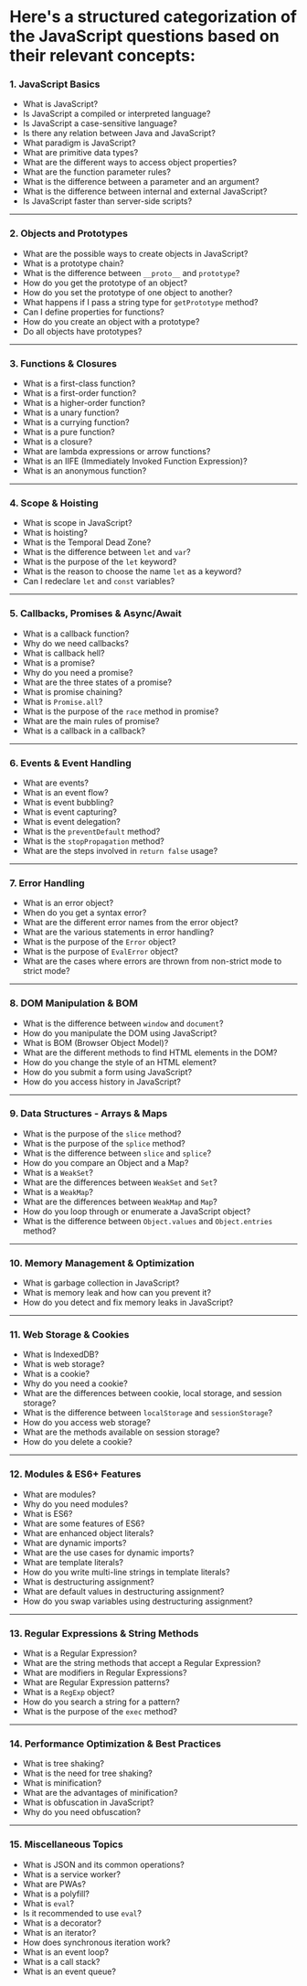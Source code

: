 # Here's a structured categorization of the JavaScript questions based on their relevant concepts:

### **1. JavaScript Basics**

- What is JavaScript?
- Is JavaScript a compiled or interpreted language?
- Is JavaScript a case-sensitive language?
- Is there any relation between Java and JavaScript?
- What paradigm is JavaScript?
- What are primitive data types?
- What are the different ways to access object properties?
- What are the function parameter rules?
- What is the difference between a parameter and an argument?
- What is the difference between internal and external JavaScript?
- Is JavaScript faster than server-side scripts?

---

### **2. Objects and Prototypes**

- What are the possible ways to create objects in JavaScript?
- What is a prototype chain?
- What is the difference between `__proto__` and `prototype`?
- How do you get the prototype of an object?
- How do you set the prototype of one object to another?
- What happens if I pass a string type for `getPrototype` method?
- Can I define properties for functions?
- How do you create an object with a prototype?
- Do all objects have prototypes?

---

### **3. Functions & Closures**

- What is a first-class function?
- What is a first-order function?
- What is a higher-order function?
- What is a unary function?
- What is a currying function?
- What is a pure function?
- What is a closure?
- What are lambda expressions or arrow functions?
- What is an IIFE (Immediately Invoked Function Expression)?
- What is an anonymous function?

---

### **4. Scope & Hoisting**

- What is scope in JavaScript?
- What is hoisting?
- What is the Temporal Dead Zone?
- What is the difference between `let` and `var`?
- What is the purpose of the `let` keyword?
- What is the reason to choose the name `let` as a keyword?
- Can I redeclare `let` and `const` variables?

---

### **5. Callbacks, Promises & Async/Await**

- What is a callback function?
- Why do we need callbacks?
- What is callback hell?
- What is a promise?
- Why do you need a promise?
- What are the three states of a promise?
- What is promise chaining?
- What is `Promise.all`?
- What is the purpose of the `race` method in promise?
- What are the main rules of promise?
- What is a callback in a callback?

---

### **6. Events & Event Handling**

- What are events?
- What is an event flow?
- What is event bubbling?
- What is event capturing?
- What is event delegation?
- What is the `preventDefault` method?
- What is the `stopPropagation` method?
- What are the steps involved in `return false` usage?

---

### **7. Error Handling**

- What is an error object?
- When do you get a syntax error?
- What are the different error names from the error object?
- What are the various statements in error handling?
- What is the purpose of the `Error` object?
- What is the purpose of `EvalError` object?
- What are the cases where errors are thrown from non-strict mode to strict mode?

---

### **8. DOM Manipulation & BOM**

- What is the difference between `window` and `document`?
- How do you manipulate the DOM using JavaScript?
- What is BOM (Browser Object Model)?
- What are the different methods to find HTML elements in the DOM?
- How do you change the style of an HTML element?
- How do you submit a form using JavaScript?
- How do you access history in JavaScript?

---

### **9. Data Structures - Arrays & Maps**

- What is the purpose of the `slice` method?
- What is the purpose of the `splice` method?
- What is the difference between `slice` and `splice`?
- How do you compare an Object and a Map?
- What is a `WeakSet`?
- What are the differences between `WeakSet` and `Set`?
- What is a `WeakMap`?
- What are the differences between `WeakMap` and `Map`?
- How do you loop through or enumerate a JavaScript object?
- What is the difference between `Object.values` and `Object.entries` method?

---

### **10. Memory Management & Optimization**

- What is garbage collection in JavaScript?
- What is memory leak and how can you prevent it?
- How do you detect and fix memory leaks in JavaScript?

---

### **11. Web Storage & Cookies**

- What is IndexedDB?
- What is web storage?
- What is a cookie?
- Why do you need a cookie?
- What are the differences between cookie, local storage, and session storage?
- What is the difference between `localStorage` and `sessionStorage`?
- How do you access web storage?
- What are the methods available on session storage?
- How do you delete a cookie?

---

### **12. Modules & ES6+ Features**

- What are modules?
- Why do you need modules?
- What is ES6?
- What are some features of ES6?
- What are enhanced object literals?
- What are dynamic imports?
- What are the use cases for dynamic imports?
- What are template literals?
- How do you write multi-line strings in template literals?
- What is destructuring assignment?
- What are default values in destructuring assignment?
- How do you swap variables using destructuring assignment?

---

### **13. Regular Expressions & String Methods**

- What is a Regular Expression?
- What are the string methods that accept a Regular Expression?
- What are modifiers in Regular Expressions?
- What are Regular Expression patterns?
- What is a `RegExp` object?
- How do you search a string for a pattern?
- What is the purpose of the `exec` method?

---

### **14. Performance Optimization & Best Practices**

- What is tree shaking?
- What is the need for tree shaking?
- What is minification?
- What are the advantages of minification?
- What is obfuscation in JavaScript?
- Why do you need obfuscation?

---

### **15. Miscellaneous Topics**

- What is JSON and its common operations?
- What is a service worker?
- What are PWAs?
- What is a polyfill?
- What is `eval`?
- Is it recommended to use `eval`?
- What is a decorator?
- What is an iterator?
- How does synchronous iteration work?
- What is an event loop?
- What is a call stack?
- What is an event queue?
